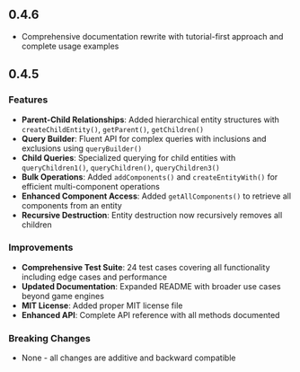 ## 0.4.6

* Comprehensive documentation rewrite with tutorial-first approach and complete usage examples

## 0.4.5

### Features
* **Parent-Child Relationships**: Added hierarchical entity structures with `createChildEntity()`, `getParent()`, `getChildren()`
* **Query Builder**: Fluent API for complex queries with inclusions and exclusions using `queryBuilder()`
* **Child Queries**: Specialized querying for child entities with `queryChildren1()`, `queryChildren()`, `queryChildren3()`
* **Bulk Operations**: Added `addComponents()` and `createEntityWith()` for efficient multi-component operations
* **Enhanced Component Access**: Added `getAllComponents()` to retrieve all components from an entity
* **Recursive Destruction**: Entity destruction now recursively removes all children

### Improvements
* **Comprehensive Test Suite**: 24 test cases covering all functionality including edge cases and performance
* **Updated Documentation**: Expanded README with broader use cases beyond game engines
* **MIT License**: Added proper MIT license file
* **Enhanced API**: Complete API reference with all methods documented

### Breaking Changes
* None - all changes are additive and backward compatible

 